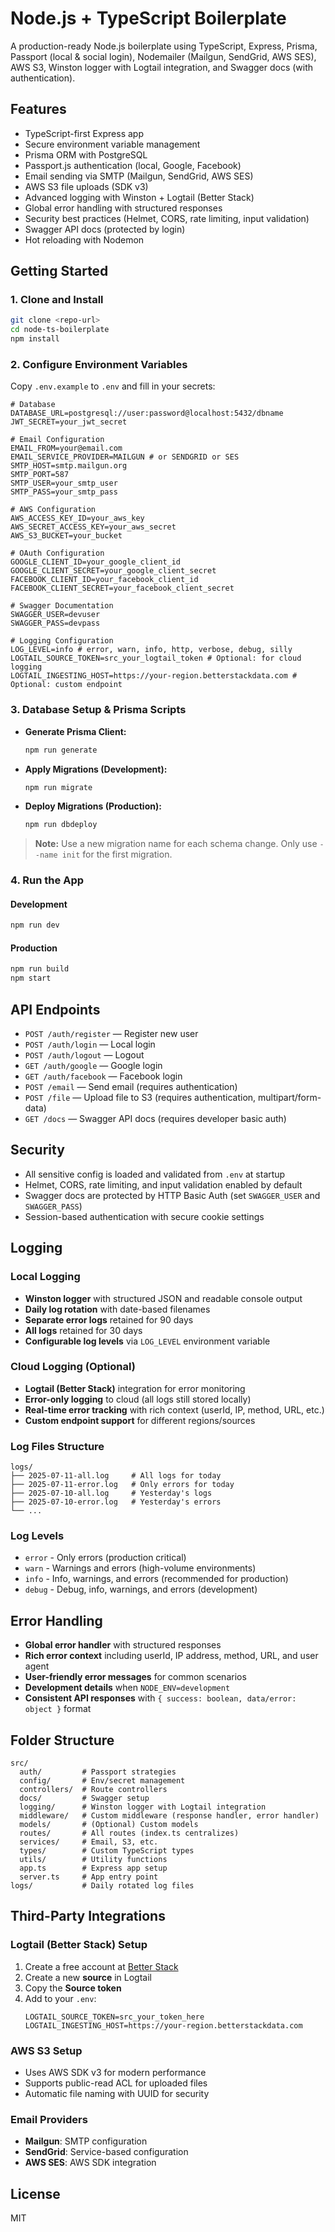 # Node.js + TypeScript Boilerplate

A production-ready Node.js boilerplate using TypeScript, Express, Prisma, Passport (local & social login), Nodemailer (Mailgun, SendGrid, AWS SES), AWS S3, Winston logger with Logtail integration, and Swagger docs (with authentication).

## Features

- TypeScript-first Express app
- Secure environment variable management
- Prisma ORM with PostgreSQL
- Passport.js authentication (local, Google, Facebook)
- Email sending via SMTP (Mailgun, SendGrid, AWS SES)
- AWS S3 file uploads (SDK v3)
- Advanced logging with Winston + Logtail (Better Stack)
- Global error handling with structured responses
- Security best practices (Helmet, CORS, rate limiting, input validation)
- Swagger API docs (protected by login)
- Hot reloading with Nodemon

## Getting Started

### 1. Clone and Install

```bash
git clone <repo-url>
cd node-ts-boilerplate
npm install
```

### 2. Configure Environment Variables

Copy `.env.example` to `.env` and fill in your secrets:

```
# Database
DATABASE_URL=postgresql://user:password@localhost:5432/dbname
JWT_SECRET=your_jwt_secret

# Email Configuration
EMAIL_FROM=your@email.com
EMAIL_SERVICE_PROVIDER=MAILGUN # or SENDGRID or SES
SMTP_HOST=smtp.mailgun.org
SMTP_PORT=587
SMTP_USER=your_smtp_user
SMTP_PASS=your_smtp_pass

# AWS Configuration
AWS_ACCESS_KEY_ID=your_aws_key
AWS_SECRET_ACCESS_KEY=your_aws_secret
AWS_S3_BUCKET=your_bucket

# OAuth Configuration
GOOGLE_CLIENT_ID=your_google_client_id
GOOGLE_CLIENT_SECRET=your_google_client_secret
FACEBOOK_CLIENT_ID=your_facebook_client_id
FACEBOOK_CLIENT_SECRET=your_facebook_client_secret

# Swagger Documentation
SWAGGER_USER=devuser
SWAGGER_PASS=devpass

# Logging Configuration
LOG_LEVEL=info # error, warn, info, http, verbose, debug, silly
LOGTAIL_SOURCE_TOKEN=src_your_logtail_token # Optional: for cloud logging
LOGTAIL_INGESTING_HOST=https://your-region.betterstackdata.com # Optional: custom endpoint
```

### 3. Database Setup & Prisma Scripts

- **Generate Prisma Client:**
  ```bash
  npm run generate
  ```
- **Apply Migrations (Development):**
  ```bash
  npm run migrate
  ```
- **Deploy Migrations (Production):**
  ```bash
  npm run dbdeploy
  ```

> **Note:** Use a new migration name for each schema change. Only use `--name init` for the first migration.

### 4. Run the App

#### Development

```bash
npm run dev
```

#### Production

```bash
npm run build
npm start
```

## API Endpoints

- `POST /auth/register` — Register new user
- `POST /auth/login` — Local login
- `POST /auth/logout` — Logout
- `GET /auth/google` — Google login
- `GET /auth/facebook` — Facebook login
- `POST /email` — Send email (requires authentication)
- `POST /file` — Upload file to S3 (requires authentication, multipart/form-data)
- `GET /docs` — Swagger API docs (requires developer basic auth)

## Security

- All sensitive config is loaded and validated from `.env` at startup
- Helmet, CORS, rate limiting, and input validation enabled by default
- Swagger docs are protected by HTTP Basic Auth (set `SWAGGER_USER` and `SWAGGER_PASS`)
- Session-based authentication with secure cookie settings

## Logging

### Local Logging

- **Winston logger** with structured JSON and readable console output
- **Daily log rotation** with date-based filenames
- **Separate error logs** retained for 90 days
- **All logs** retained for 30 days
- **Configurable log levels** via `LOG_LEVEL` environment variable

### Cloud Logging (Optional)

- **Logtail (Better Stack)** integration for error monitoring
- **Error-only logging** to cloud (all logs still stored locally)
- **Real-time error tracking** with rich context (userId, IP, method, URL, etc.)
- **Custom endpoint support** for different regions/sources

### Log Files Structure

```
logs/
├── 2025-07-11-all.log     # All logs for today
├── 2025-07-11-error.log   # Only errors for today
├── 2025-07-10-all.log     # Yesterday's logs
├── 2025-07-10-error.log   # Yesterday's errors
└── ...
```

### Log Levels

- `error` - Only errors (production critical)
- `warn` - Warnings and errors (high-volume environments)
- `info` - Info, warnings, and errors (recommended for production)
- `debug` - Debug, info, warnings, and errors (development)

## Error Handling

- **Global error handler** with structured responses
- **Rich error context** including userId, IP address, method, URL, and user agent
- **User-friendly error messages** for common scenarios
- **Development details** when `NODE_ENV=development`
- **Consistent API responses** with `{ success: boolean, data/error: object }` format

## Folder Structure

```
src/
  auth/         # Passport strategies
  config/       # Env/secret management
  controllers/  # Route controllers
  docs/         # Swagger setup
  logging/      # Winston logger with Logtail integration
  middleware/   # Custom middleware (response handler, error handler)
  models/       # (Optional) Custom models
  routes/       # All routes (index.ts centralizes)
  services/     # Email, S3, etc.
  types/        # Custom TypeScript types
  utils/        # Utility functions
  app.ts        # Express app setup
  server.ts     # App entry point
logs/           # Daily rotated log files
```

## Third-Party Integrations

### Logtail (Better Stack) Setup

1. Create a free account at [Better Stack](https://betterstack.com/logs/)
2. Create a new **source** in Logtail
3. Copy the **Source token**
4. Add to your `.env`:
   ```
   LOGTAIL_SOURCE_TOKEN=src_your_token_here
   LOGTAIL_INGESTING_HOST=https://your-region.betterstackdata.com
   ```

### AWS S3 Setup

- Uses AWS SDK v3 for modern performance
- Supports public-read ACL for uploaded files
- Automatic file naming with UUID for security

### Email Providers

- **Mailgun**: SMTP configuration
- **SendGrid**: Service-based configuration
- **AWS SES**: AWS SDK integration

## License

MIT
